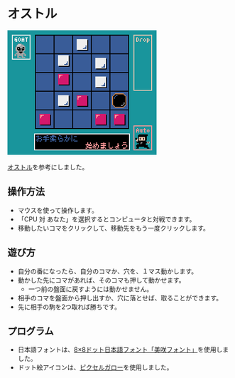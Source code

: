 
# オストル

![ostle11](img/ostle11.gif)

[オストル](https://gamemarket.jp/game/76310)を参考にしました。

## 操作方法

* マウスを使って操作します。
* 「CPU 対 あなた」を選択するとコンピュータと対戦できます。
* 移動したいコマをクリックして、移動先をもう一度クリックします。

## 遊び方

* 自分の番になったら、自分のコマか、穴を、１マス動かします。
* 動かした先にコマがあれば、そのコマも押して動かせます。
  * 一つ前の盤面に戻すようには動かせません。
* 相手のコマを盤面から押し出すか、穴に落とせば、取ることができます。
* 先に相手の駒を2つ取れば勝ちです。

## プログラム

* 日本語フォントは、[8×8ドット日本語フォント「美咲フォント」](https://littlelimit.net/misaki.htm)を使用しました。
* ドット絵アイコンは、[ピクセルガロー](https://hpgpixer.jp/)を使用しました。
